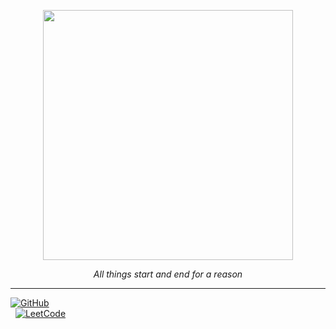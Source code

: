 
<p align="center">
  <img src="https://media1.giphy.com/media/v1.Y2lkPTc5MGI3NjExZ251c2hwa2QxeTA3eTh1enpjZWgzcnY2dGw3bmJzNmZpc3kzYzFnNiZlcD12MV9pbnRlcm5hbF9naWZfYnlfaWQmY3Q9Zw/50aMsYRamQJr2/giphy.gif" width="400" />
</p>

<p align="center"><i>All things start and end for a reason</i></p>

---


[![GitHub](https://img.shields.io/badge/GitHub-24292F?style=for-the-badge&logo=github&logoColor=white)](https://github.com/init4saurabh)  
&nbsp;
[![LeetCode](https://img.shields.io/badge/LeetCode-000000?logo=leetcode&logoColor=white&style=for-the-badge)](https://leetcode.com/u/saurabh_xflare/)



